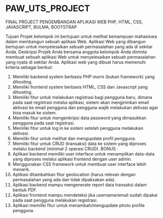 # PAW_UTS_PROJECT
FINAL PROJECT PENGEMBANGAN APLIKASI WEB PHP, HTML, CSS, JAVASCRIPT, BULMA, BOOTSTRAP

Tujuan Projek kelompok ini bertujuan untuk melihat kemampuan mahasiswa dalam membangun sebuah
aplikasi Web. Aplikasi Web yang dibangun bertujuan untuk menyelesaikan sebuah permasalahan
yang ada di sekitar Anda.
Deskripsi Projek
Anda bersama anggota kelompok Anda diminta membuat sebuah aplikasi Web untuk
menyelesaikan sebuah permasalahan yang nyata di sekitar Anda. Aplikasi web yang dibuat harus
memenuhi kriteria sebagai berikut:
1. Memiliki backend system berbasis PHP murni (bukan framework) yang dihosting.
2. Memiliki frontend system berbasis HTML, CSS dan Javascript yang dihosting.
3. Memiliki fitur untuk melakukan registrasi bagi pengguna baru, dimana pada saat registrasi
melalui aplikasi, sistem akan mengirimkan email aktivasi ke email pengguna dan pengguna
wajib melakukan aktivasi agar bisa masuk ke sistem.
4. Memiliki fitur untuk mengenkripsi data password yang dimasukkan pengguna pada saat
registrasi.
5. Memiliki fitur untuk log in ke sistem setelah pengguna melakukan aktivasi.
6. Memiliki fitur untuk melihat dan mengupdate profil pengguna.
7. Memiliki fitur untuk CRUD (transaksi) data ke sistem yang diproses melalui backend
(minimal 2 operasi CRUD).
BONUS :
1. Aplikasi backend memiliki user interface untuk menampilkan data-data yang diproses
melalui aplikasi frontend dengan user admin.
2. Menggunakan CSS framework untuk membuat user interface lebih menarik.
3. Aplikasi ditambahkan fitur geolocation (harus relevan dengan permasalahan yang ada dan
tidak dipaksakan ada).
4. Aplikasi backend mampu mengenerate report data transaksi dalam bentuk PDF.
5. Aplikasi frontend mampu mendeteksi jika username/email sudah dipakai pada saat
pengguna melakukan registrasi.
6. Aplikasi memiliki fitur untuk menambah/mengupdate photo profile pengguna.
